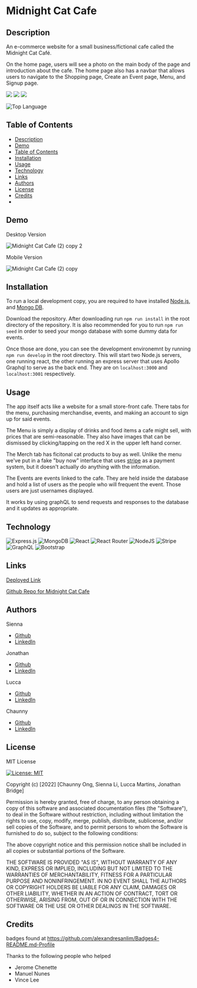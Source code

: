 # Midnight Cat Cafe

## Description 
An e-commerce website for a small business/fictional cafe called the Midnight Cat Café.

On the home page, users will see a photo on the main body of the page and introduction about the cafe. 
The home page also has a navbar that allows users to navigate to the Shopping page, Create an Event page, Menu, and Signup page.
<p>
    <img src="https://img.shields.io/github/repo-size/jvbridge/midnight-cat-cafe" />
    <img src="https://img.shields.io/badge/react-orange" />
    <img src="https://img.shields.io/badge/Express-blue"  />
</p>

![Top Language](https://img.shields.io/github/languages/top/jvbridge/midnight-cat-cafe)


## Table of Contents
- [Description](#description)
- [Demo](#demo)
- [Table of Contents](#table-of-contents)
- [Installation](#installation)
- [Usage](#usage)
- [Technology](#technology)
- [Links](#links)
- [Authors](#authors)
- [License](#license)
- [Credits](#credits)
- 
## Demo


Desktop Version

![Midnight Cat Cafe (2) copy 2](https://user-images.githubusercontent.com/101283174/173273098-5d8d1415-045b-44c4-902e-763b726f6113.gif)


Mobile Version  

![Midnight Cat Cafe (2) copy](https://user-images.githubusercontent.com/101283174/173272894-1ea2bfbe-02ea-42ea-8853-dbaf11221b83.gif)


## Installation

To run a local development copy, you are required to have installed 
[Node.js](https://nodejs.org/), and [Mongo DB](https://www.mongodb.com/). 

Download the repository. After downloading run `npm run install` in the root 
directory of the repository. It is also recommended for you to run 
`npm run seed` in order to seed your mongo database with some dummy data for
events. 

Once those are done, you can see the development environemnt by running 
`npm run develop` in the root directory. This will start two Node.js servers,
one running react, the other running an express server that uses Apollo Graphql
to serve as the back end. They are on `localhost:3000` and `localhost:3001` 
respectively.

## Usage

The app itself acts like a website for a small store-front cafe. There tabs for
the menu, purchasing merchandise, events, and making an account to sign up for
said events. 

The Menu is simply a display of drinks and food items a cafe might sell, with
prices that are semi-reasonable. They also have images that can be dismissed by 
clicking/tapping on the red X in the upper left hand corner. 

The Merch tab has ficitonal cat products to buy as well. Unlike the 
menu we've put in a fake "buy now" interface that uses 
[stripe](https://stripe.com/) as a payment system, but it doesn't actually do
anything with the information. 

The Events are events linked to the cafe. They are held inside the database and
hold a list of users as the people who will frequent the event. Those users are
just usernames displayed. 

It works by using graphQL to send requests and responses to the database and 
it updates as appropriate. 

## Technology


![Express.js](https://img.shields.io/badge/express.js-%23404d59.svg?style=for-the-badge&logo=express&logoColor=%2361DAFB) 
![MongoDB](https://img.shields.io/badge/MongoDB-%234ea94b.svg?style=for-the-badge&logo=mongodb&logoColor=white)
![React](https://img.shields.io/badge/react-%2320232a.svg?style=for-the-badge&logo=react&logoColor=%2361DAFB)
![React Router](https://img.shields.io/badge/React_Router-CA4245?style=for-the-badge&logo=react-router&logoColor=white)
![NodeJS](https://img.shields.io/badge/node.js-6DA55F?style=for-the-badge&logo=node.js&logoColor=white)
![Stripe](https://img.shields.io/badge/Stripe-626CD9?style=for-the-badge&logo=Stripe&logoColor=white)
![GraphQL](https://img.shields.io/badge/Apollo%20GraphQL-311C87?&style=for-the-badge&logo=Apollo%20GraphQL&logoColor=white)
![Bootstrap](https://img.shields.io/badge/bootstrap-%23563D7C.svg?style=for-the-badge&logo=bootstrap&logoColor=white)


## Links

[Deployed Link](https://midnight-cat-cafe.herokuapp.com/)

[Github Repo for Midnight Cat Cafe](https://github.com/jvbridge/midnight-cat-cafe)

## Authors
Sienna
* [Github](https://github.com/siennameow)
* [LinkedIn](https://www.linkedin.com/in/hexuanli/)

Jonathan
* [Github](https://github.com/jvbridge)
* [LinkedIn](https://www.linkedin.com/in/jonathan-bridge/)

Lucca
* [Github](https://github.com/luccaloopz)
* [LinkedIn](https://www.linkedin.com/in/lucca-martins/)

Chaunny
* [Github](https://github.com/chaunnybby7)
* [LinkedIn](https://www.linkedin.com/in/chauntelleong/)

## License 

MIT License 

[![License: MIT](https://img.shields.io/badge/License-MIT-yellow.svg)](https://opensource.org/licenses/MIT)

Copyright (c) [2022] [Chaunny Ong, Sienna Li, Lucca Martins, Jonathan Bridge]

Permission is hereby granted, free of charge, to any person obtaining a copy
of this software and associated documentation files (the "Software"), to deal
in the Software without restriction, including without limitation the rights
to use, copy, modify, merge, publish, distribute, sublicense, and/or sell
copies of the Software, and to permit persons to whom the Software is
furnished to do so, subject to the following conditions:

The above copyright notice and this permission notice shall be included in all
copies or substantial portions of the Software.

THE SOFTWARE IS PROVIDED "AS IS", WITHOUT WARRANTY OF ANY KIND, EXPRESS OR
IMPLIED, INCLUDING BUT NOT LIMITED TO THE WARRANTIES OF MERCHANTABILITY,
FITNESS FOR A PARTICULAR PURPOSE AND NONINFRINGEMENT. IN NO EVENT SHALL THE
AUTHORS OR COPYRIGHT HOLDERS BE LIABLE FOR ANY CLAIM, DAMAGES OR OTHER
LIABILITY, WHETHER IN AN ACTION OF CONTRACT, TORT OR OTHERWISE, ARISING FROM,
OUT OF OR IN CONNECTION WITH THE SOFTWARE OR THE USE OR OTHER DEALINGS IN THE
SOFTWARE.

## Credits

badges found at https://github.com/alexandresanlim/Badges4-README.md-Profile

Thanks to the following people who helped

* Jerome Chenette
* Manuel Nunes
* Vince Lee
